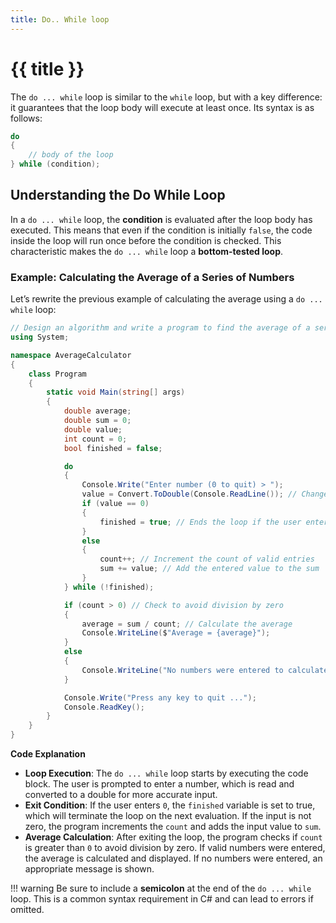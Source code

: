 ```yaml
---
title: Do.. While loop
---
```


# {{ title }}

The `do ... while` loop is similar to the `while` loop, but with a key difference: it guarantees that the loop body will execute at least once. Its syntax is as follows:

```csharp
do
{
    // body of the loop
} while (condition);
```

## Understanding the Do While Loop

In a `do ... while` loop, the **condition** is evaluated after the loop body has executed. This means that even if the condition is initially `false`, the code inside the loop will run once before the condition is checked. This characteristic makes the `do ... while` loop a **bottom-tested loop**.

### Example: Calculating the Average of a Series of Numbers

Let’s rewrite the previous example of calculating the average using a `do ... while` loop:

```csharp
// Design an algorithm and write a program to find the average of a series of numbers.
using System;

namespace AverageCalculator
{
    class Program
    {
        static void Main(string[] args)
        {
            double average;
            double sum = 0;
            double value;
            int count = 0;
            bool finished = false;

            do
            {
                Console.Write("Enter number (0 to quit) > ");
                value = Convert.ToDouble(Console.ReadLine()); // Changed to Convert.ToDouble for better precision
                if (value == 0)
                {
                    finished = true; // Ends the loop if the user enters 0
                }
                else
                {
                    count++; // Increment the count of valid entries
                    sum += value; // Add the entered value to the sum
                }    
            } while (!finished);

            if (count > 0) // Check to avoid division by zero
            {
                average = sum / count; // Calculate the average
                Console.WriteLine($"Average = {average}");
            }
            else
            {
                Console.WriteLine("No numbers were entered to calculate an average.");
            }

            Console.Write("Press any key to quit ...");
            Console.ReadKey();
        }
    }
}
```

**Code Explanation**

- **Loop Execution**: The `do ... while` loop starts by executing the code block. The user is prompted to enter a number, which is read and converted to a double for more accurate input.
- **Exit Condition**: If the user enters `0`, the `finished` variable is set to true, which will terminate the loop on the next evaluation. If the input is not zero, the program increments the `count` and adds the input value to `sum`.
- **Average Calculation**: After exiting the loop, the program checks if `count` is greater than `0` to avoid division by zero. If valid numbers were entered, the average is calculated and displayed. If no numbers were entered, an appropriate message is shown.


!!! warning
    Be sure to include a **semicolon** at the end of the `do ... while` loop. This is a common syntax requirement in C# and can lead to errors if omitted.
